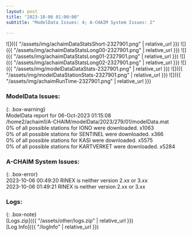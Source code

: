 ```yaml
---
layout: post
title: "2023-10-06 01:00:00"
subtitle: "ModelData Issues: 4; A-CHAIM System Issues: 2"

---
```


![]({{ "/assets/img/achaimDataStatsShort-2327901.png" | relative_url }})
![]({{ "/assets/img/achaimDataStatsLong00-2327901.png" | relative_url }})
![]({{ "/assets/img/achaimDataStatsLong01-2327901.png" | relative_url }})
![]({{ "/assets/img/achaimDataStatsLong02-2327901.png" | relative_url }})
![]({{ "/assets/img/modelDataDataStats-2327901.png" | relative_url }})
![]({{ "/assets/img/modelDataStationStats-2327901.png" | relative_url }})
![]({{ "/assets/img/achaimRunTime-2327901.png" | relative_url }})


### ModelData Issues:  
  
{: .box-warning}  
 ModelData report for 06-Oct-2023 01:15:08   
 /home2/achaim1/A-CHAIM/modelData/2023/279/01/modelData.mat   
 0% of all possible stations for IONO were downloaded. x1063   
 0% of all possible stations for SENTINEL were downloaded. x366   
 0% of all possible stations for KASI were downloaded. x5575   
 0% of all possible stations for KARTVERKET were downloaded. x5284   
  
### A-CHAIM System Issues:  
  
{: .box-error}  
2023-10-06 00:49:20 RINEX is neither version 2.xx or 3.xx  
2023-10-06 01:49:21 RINEX is neither version 2.xx or 3.xx  

### Logs:  
  
{: .box-note}  
[Logs.zip]({{ "/assets/other/logs.zip" | relative_url }})  
[Log Info]({{ "/logInfo" | relative_url }})  

